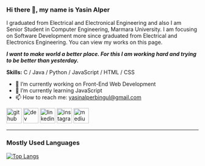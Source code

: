 ### Hi there 👋, my name is Yasin Alper
I graduated from Electrical and Electronical Engineering and also I am Senior Student in Computer Engineering, Marmara University. I am focusing on Software Development more since graduated from Electrical and Electronics Engineering. You can view my works on this page.

<strong><i>I want to make world a better place. For this I am working hard and trying to be better than yesterday.</i></strong>

<strong>Skills:</strong> C / Java / Python / JavaScript / HTML / CSS

- 🔭 I’m currently working on Front-End Web Development 
- 🌱 I’m currently learning JavaScript 
- 📫 How to reach me: yasinalperbingul@gmail.com 


[<img src='https://cdn.jsdelivr.net/npm/simple-icons@3.0.1/icons/github.svg' alt='github' height='40'>](https://github.com/https://github.com/yasinalperbingul)  [<img src='https://cdn.jsdelivr.net/npm/simple-icons@3.0.1/icons/dev-dot-to.svg' alt='dev' height='40'>](https://dev.to/https://dev.to/yasinalperbingul)  [<img src='https://cdn.jsdelivr.net/npm/simple-icons@3.0.1/icons/linkedin.svg' alt='linkedin' height='40'>](https://www.linkedin.com/in/https://www.linkedin.com/in/yasinalperbingul//)  [<img src='https://cdn.jsdelivr.net/npm/simple-icons@3.0.1/icons/instagram.svg' alt='instagram' height='40'>](https://www.instagram.com/https://www.instagram.com/yasinalperbingul//)  [<img src='https://cdn.jsdelivr.net/npm/simple-icons@3.0.1/icons/medium.svg' alt='medium' height='40'>](https://medium.com/@yasinalperbingul)  

<hr>

### Mostly Used Languages
[![Top Langs](https://github-readme-stats.vercel.app/api/top-langs/?username=yasinalperbingul)](https://github.com/anuraghazra/github-readme-stats)

